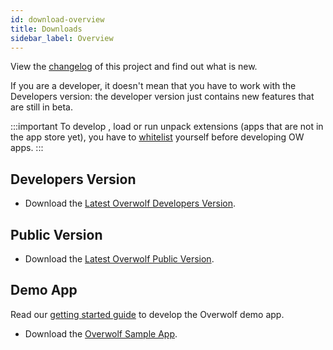 ```yaml
---
id: download-overview
title: Downloads
sidebar_label: Overview
---
```


View the [changelog](../api/changelog) of this project and find out what is new.

If you are a developer, it doesn't mean that you have to work with the Developers version: the developer version just contains new features that are still in beta.

:::important
To develop , load or run unpack extensions (apps that are not in the app store yet), you have to [whitelist](../start/sdk-introduction#whitelist-you-as-a-developer) yourself before developing OW apps.
:::

## Developers Version

* Download the [Latest Overwolf Developers Version](https://download.overwolf.com/install/Download?Name=Game+Summary&ExtensionId=flkgdpkkjcoapbgmgpidhepajgkhckpgpibmlclb&Channel=developers).


## Public Version

* Download the [Latest Overwolf Public Version](https://download.overwolf.com/install/Download?Name=Game+Summary&ExtensionId=flkgdpkkjcoapbgmgpidhepajgkhckpgpibmlclb&Channel=website).

## Demo App

Read our [getting started guide](../start/sample-app-overview) to develop the Overwolf demo app.

* Download the [Overwolf Sample App](https://github.com/overwolf/sample-app).
